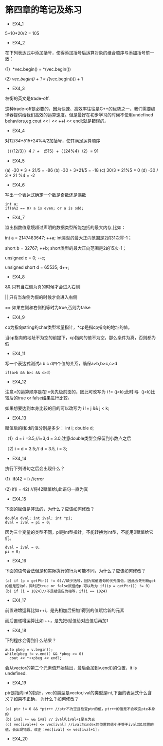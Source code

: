 # 第四章的笔记及练习

* EX4_1

5+10*20/2 = 105

* EX4_2

在下列表达式中添加括号，使得添加括号后运算对象的组合顺序与添加括号前一致：

(1）*vec.begin() = *(vec.begin())

(2) *vec.begin() + 1 = (*(vec.begin())) + 1

* EX4_3

权衡的英文是trade-off.

这种trade-off是必要的，因为快速、高效率往往是C++的优势之一，我们需要编译器提供给我们高效的运算速度。但是最好在初步学习的时候不使用undefined behaviors,eg.cout << i << ++i << endl;就是错误的。

* EX4_4

对12/3*4+5*15+24%4/2加括号，使其满足运算顺序

（（（12/3））*4 ）+ （5*15）+（（24%4）/2）= 91

* EX4_5

(a) -30 * 3 + 21/5 = -86
(b) -30 + 3*21/5 = -18
(c) 30/3 * 21%5 = 0
(d) -30 / 3 * 21 %4 = -2

* EX4_6

写出一个表达式确定一个数是奇数还是偶数

    int a;
    if(a%2 == 0) a is even; or a is odd;

* EX4_7

溢出指数值意境超过声明的数据类型所能包括的最大内存,比如：

int a = 2147483647; ++a; int类型的最大正向范围是2的31次幂-1；

short b = 32767; ++b; short类型的最大正向范围是2的15次-1；

unsigned c = 0; --c; 

unsigned short d = 65535; d++;

* EX4_8

&& 只有当左侧为真的时候才会进入右侧

|| 只有当左侧为假的时候才会进入右侧

== 如果左侧和右侧相等时为true,否则为false

* EX4_9

cp为指向string的char类型常量指针，*cp是指cp指向的地址的值。

当cp指向的地址不为空的前提下，cp指向的值不为空，那么条件为真，否则都为假

* EX4_11

写一个表达式测试a b c d四个值的关系，确保a>b,b>c,c>d

    if(a>b && b>c && c>d)
    
* EX4_12

注意<的运算顺序是在!=优先级前面的，因此可改写为 i != (j<k);此时i与（j<k)比较后的true or false结果进行比较。

如果想要达到本身比较的目的可以改写为 i != j && j < k;

* EX4_13

赋值后的i和d的值分别是多少：
int i; double d;

（1）d = i =3.5;//i=3,d = 3.0;注意double类型会保留到小数点之后

（2) i = d = 3.5;// d = 3.5, i = 3;

* EX4_14

执行下列语句之后会出现什么？

(1）if(42 = i) //error

(2) if(i = 42) //将42赋值给i,此语句一直为真

* EX4_15

下面的赋值是非法的，为什么？应该如何修改？

    double dval; int ival; int *pi;
    dval = ival = pi = 0;
因为三个变量的类型不同，pi是int型指针，不能转换为int型，不能用0赋值给它们。

    dval = ival = 0;
    pi = 0;
    
* EX4_16

下面的语句合法但是和实际执行的行为可能不同，为什么？应该如何修改？

    (a) if (p = getPtr() != 0)//缺少括号，因为赋值语句的优先度低，因此会先判断get的值是否为0，同时把true or false赋值给p.可以改为 if((p = getPtr()) != 0)
    (b) if (i = 1024)//不是赋值应为相等，if(i == 1024)
    
* EX4_17

前置递增运算比如++i，是先相加后把加1得到的值赋给新的元素

而后置递增运算比如i++，是先把i赋值给对应值后再加1

* EX4_18

下列程序会得到什么结果？

    auto pbeg = v.begin();
    while(pbeg != v.end() && *pbeg >= 0)
      cout << *++pbeg << endl;
会从vector的第二个元素值开始输出，最后会加到v.end()的位置，it is undefined.

* EX4_19

ptr是指向int的指针，vec的类型是vector<int>,ival的类型是int,下面的表达式什么含义？如果不正确， 为什么？如何修改？

    (a) ptr != 0 && *ptr++ //ptr不为空且检查ptr的值，ptr++的值是不会改变pte本身的
    (b) ival ++ && ival // ival和ival+1是否为真
    (c) vec[ival++] <= vec[ival] //ival为index的位置的值小于等于ival加1位置的值，会出现错误。改正：vec[ival] <= vec[ival+1];
    
* EX4_20


